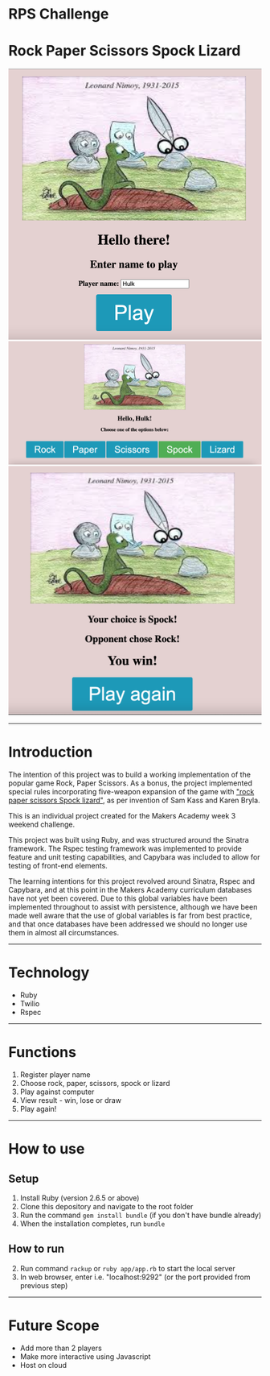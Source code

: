 # RPS Challenge

# Rock Paper Scissors Spock Lizard

![index](docs/img/index.png) ![index](docs/img/play.png) ![index](docs/img/results.png)

---

# Introduction

The intention of this project was to build a working implementation of the popular game Rock, Paper Scissors. As a bonus, the project implemented special rules incorporating five-weapon expansion of the game with ["rock paper scissors Spock lizard"](https://en.wikipedia.org/wiki/Rock_paper_scissors#Additional_weapons), as per invention of Sam Kass and Karen Bryla.

This is an individual project created for the Makers Academy week 3 weekend challenge.

This project was built using Ruby, and was structured around the Sinatra framework. The Rspec testing framework was implemented to provide feature and unit testing capabilities, and Capybara was included to allow for testing of front-end elements.

The learning intentions for this project revolved around Sinatra, Rspec and Capybara, and at this point in the Makers Academy curriculum databases have not yet been covered. Due to this global variables have been implemented throughout to assist with persistence, although we have been made well aware that the use of global variables is far from best practice, and that once databases have been addressed we should no longer use them in almost all circumstances.

---

# Technology

- Ruby
- Twilio
- Rspec

---

# Functions

1. Register player name
2. Choose rock, paper, scissors, spock or lizard
3. Play against computer
4. View result - win, lose or draw
5. Play again!

---

# How to use

## Setup

1. Install Ruby (version 2.6.5 or above)
2. Clone this depository and navigate to the root folder
3. Run the command `gem install bundle` (if you don't have bundle already)
4. When the installation completes, run `bundle`

## How to run

2. Run command `rackup` or `ruby app/app.rb` to start the local server
3. In web browser, enter i.e. "localhost:9292" (or the port provided from previous step)

---

# Future Scope

- Add more than 2 players
- Make more interactive using Javascript
- Host on cloud
